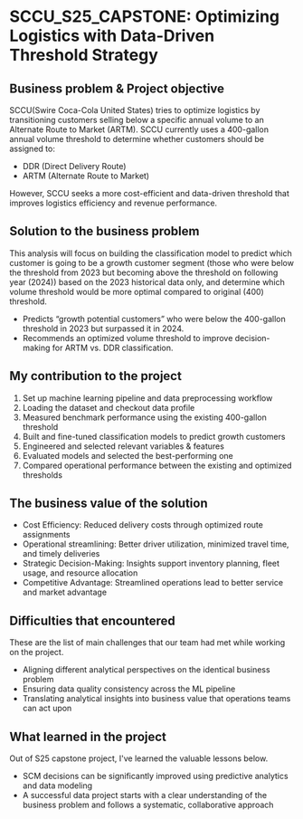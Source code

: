 # SCCU_S25_CAPSTONE: Optimizing Logistics with Data-Driven Threshold Strategy

## Business problem & Project objective

SCCU(Swire Coca-Cola United States) tries to optimize logistics by transitioning customers selling below a specific annual volume to an Alternate Route to Market (ARTM).
SCCU currently uses a 400-gallon annual volume threshold to determine whether customers should be assigned to:


- DDR (Direct Delivery Route)
- ARTM (Alternate Route to Market)

However, SCCU seeks a more cost-efficient and data-driven threshold that improves logistics efficiency and revenue performance.

## Solution to the business problem

This analysis will focus on building the classification model to predict which customer is going to be a growth customer segment (those who were below the threshold from 2023 but becoming above the threshold on following year (2024)) based on the 2023 historical data only, and determine which volume threshold would be more optimal compared to original (400) threshold.

- Predicts “growth potential customers” who were below the 400-gallon threshold in 2023 but surpassed it in 2024.
- Recommends an optimized volume threshold to improve decision-making for ARTM vs. DDR classification.

## My contribution to the project

1. Set up machine learning pipeline and data preprocessing workflow
2. Loading the dataset and checkout data profile
3. Measured benchmark performance using the existing 400-gallon threshold
4. Built and fine-tuned classification models to predict growth customers
5. Engineered and selected relevant variables & features
6. Evaluated models and selected the best-performing one
7. Compared operational performance between the existing and optimized thresholds

## The business value of the solution

- Cost Efficiency: Reduced delivery costs through optimized route assignments
- Operational streamlining: Better driver utilization, minimized travel time, and timely deliveries
- Strategic Decision-Making: 	Insights support inventory planning, fleet usage, and resource allocation
- Competitive Advantage: 	Streamlined operations lead to better service and market advantage

## Difficulties that encountered

These are the list of main challenges that our team had met while working on the project.

- Aligning different analytical perspectives on the identical business problem
- Ensuring data quality consistency across the ML pipeline
- Translating analytical insights into business value that operations teams can act upon

## What learned in the project

Out of S25 capstone project, I've learned the valuable lessons below.

- SCM decisions can be significantly improved using predictive analytics and data modeling
- A successful data project starts with a clear understanding of the business problem and follows a systematic, collaborative approach
